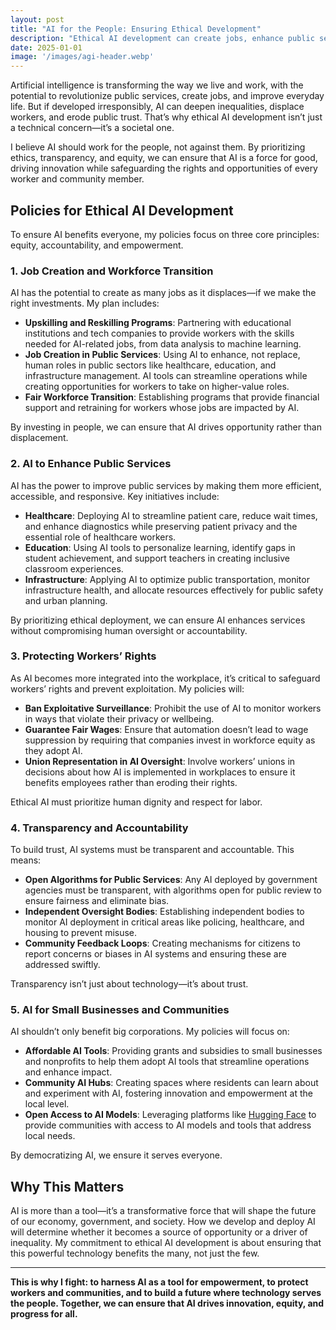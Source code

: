 ```yaml
---
layout: post
title: "AI for the People: Ensuring Ethical Development"
description: "Ethical AI development can create jobs, enhance public services, and safeguard workers' rights. Here’s how we ensure AI benefits everyone, not just a select few."
date: 2025-01-01
image: '/images/agi-header.webp'
---
```


Artificial intelligence is transforming the way we live and work, with the potential to revolutionize public services, create jobs, and improve everyday life. But if developed irresponsibly, AI can deepen inequalities, displace workers, and erode public trust. That’s why ethical AI development isn’t just a technical concern—it’s a societal one.

I believe AI should work for the people, not against them. By prioritizing ethics, transparency, and equity, we can ensure that AI is a force for good, driving innovation while safeguarding the rights and opportunities of every worker and community member.

## Policies for Ethical AI Development

To ensure AI benefits everyone, my policies focus on three core principles: equity, accountability, and empowerment.

### 1. **Job Creation and Workforce Transition**

AI has the potential to create as many jobs as it displaces—if we make the right investments. My plan includes:

- **Upskilling and Reskilling Programs**: Partnering with educational institutions and tech companies to provide workers with the skills needed for AI-related jobs, from data analysis to machine learning.  
- **Job Creation in Public Services**: Using AI to enhance, not replace, human roles in public sectors like healthcare, education, and infrastructure management. AI tools can streamline operations while creating opportunities for workers to take on higher-value roles.  
- **Fair Workforce Transition**: Establishing programs that provide financial support and retraining for workers whose jobs are impacted by AI.  

By investing in people, we can ensure that AI drives opportunity rather than displacement.

### 2. **AI to Enhance Public Services**

AI has the power to improve public services by making them more efficient, accessible, and responsive. Key initiatives include:

- **Healthcare**: Deploying AI to streamline patient care, reduce wait times, and enhance diagnostics while preserving patient privacy and the essential role of healthcare workers.  
- **Education**: Using AI tools to personalize learning, identify gaps in student achievement, and support teachers in creating inclusive classroom experiences.  
- **Infrastructure**: Applying AI to optimize public transportation, monitor infrastructure health, and allocate resources effectively for public safety and urban planning.  

By prioritizing ethical deployment, we can ensure AI enhances services without compromising human oversight or accountability.

### 3. **Protecting Workers’ Rights**

As AI becomes more integrated into the workplace, it’s critical to safeguard workers’ rights and prevent exploitation. My policies will:

- **Ban Exploitative Surveillance**: Prohibit the use of AI to monitor workers in ways that violate their privacy or wellbeing.  
- **Guarantee Fair Wages**: Ensure that automation doesn’t lead to wage suppression by requiring that companies invest in workforce equity as they adopt AI.  
- **Union Representation in AI Oversight**: Involve workers’ unions in decisions about how AI is implemented in workplaces to ensure it benefits employees rather than eroding their rights.  

Ethical AI must prioritize human dignity and respect for labor.

### 4. **Transparency and Accountability**

To build trust, AI systems must be transparent and accountable. This means:

- **Open Algorithms for Public Services**: Any AI deployed by government agencies must be transparent, with algorithms open for public review to ensure fairness and eliminate bias.  
- **Independent Oversight Bodies**: Establishing independent bodies to monitor AI deployment in critical areas like policing, healthcare, and housing to prevent misuse.  
- **Community Feedback Loops**: Creating mechanisms for citizens to report concerns or biases in AI systems and ensuring these are addressed swiftly.  

Transparency isn’t just about technology—it’s about trust.

### 5. **AI for Small Businesses and Communities**

AI shouldn’t only benefit big corporations. My policies will focus on:

- **Affordable AI Tools**: Providing grants and subsidies to small businesses and nonprofits to help them adopt AI tools that streamline operations and enhance impact.  
- **Community AI Hubs**: Creating spaces where residents can learn about and experiment with AI, fostering innovation and empowerment at the local level.  
- **Open Access to AI Models**: Leveraging platforms like [Hugging Face](https://huggingface.co/CastroForGeorgia) to provide communities with access to AI models and tools that address local needs.  

By democratizing AI, we ensure it serves everyone.

## Why This Matters

AI is more than a tool—it’s a transformative force that will shape the future of our economy, government, and society. How we develop and deploy AI will determine whether it becomes a source of opportunity or a driver of inequality. My commitment to ethical AI development is about ensuring that this powerful technology benefits the many, not just the few.

---

**This is why I fight: to harness AI as a tool for empowerment, to protect workers and communities, and to build a future where technology serves the people. Together, we can ensure that AI drives innovation, equity, and progress for all.**
